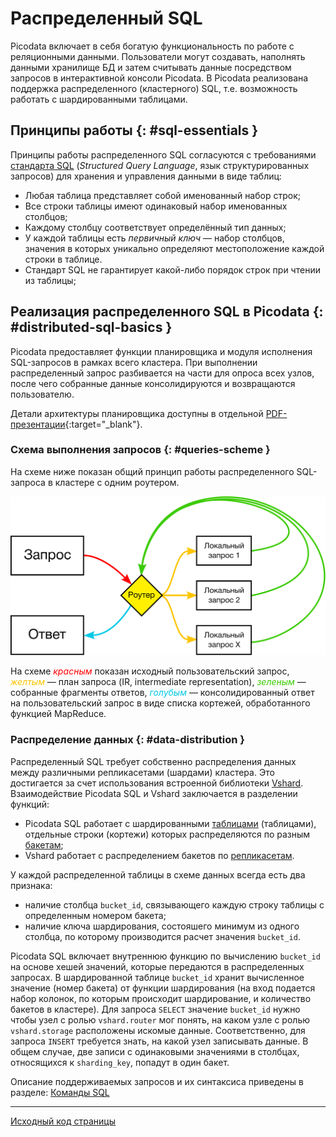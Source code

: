 # Распределенный SQL
Picodata включает в себя богатую функциональность по работе с реляционными данными. Пользователи могут создавать, наполнять данными хранилище БД и затем считывать данные посредством запросов в интерактивной консоли Picodata.
В Picodata реализована поддержка распределенного (кластерного) SQL, т.е. возможность работать с шардированными таблицами.

## Принципы работы {: #sql-essentials }

Принципы работы распределенного SQL согласуются с требованиями [стандарта SQL](../reference/ansi_sql) (_Structured Query Language_, язык структурированных запросов) для хранения и управления данными в виде таблиц:

* Любая таблица представляет собой именованный набор строк;
* Все строки таблицы имеют одинаковый набор именованных столбцов;
* Каждому столбцу соответствует определённый тип данных;
* У каждой таблицы есть _первичный ключ_ — набор столбцов, значения в которых уникально определяют местоположение каждой строки в таблице.
* Стандарт SQL не гарантирует какой-либо порядок строк при чтении из таблицы;

## Реализация распределенного SQL в Picodata {: #distributed-sql-basics }

Picodata предоставляет функции планировщика и модуля исполнения SQL-запросов в рамках всего кластера. При выполнении распределенный запрос разбивается на части для опроса всех узлов, после чего собранные данные консолидируются и возвращаются пользователю.

Детали архитектуры планировщика доступны в отдельной [PDF-презентации](https://git.picodata.io/picodata/picodata/sbroad/-/blob/main/doc/design/sbroad.pdf){:target="_blank"}.


### Схема выполнения запросов {: #queries-scheme }
На схеме ниже показан общий принцип работы распределенного SQL-запроса в
кластере с одним роутером.

![Distributed query](../images/picosql.svg "general distributed query flow")

На схеме <span style="color:#ff0000ff">_красным_</span> показан исходный
пользовательский запрос, <span style="color:#fcc501ff">_желтым_</span> —
план запроса (IR, intermediate representation), <span
style="color:#39cb00ff">_зеленым_</span> — собранные фрагменты ответов,
<span style="color:#00c8e5ff">_голубым_</span> — консолидированный ответ
на пользовательский запрос в виде списка кортежей, обработанного
функцией MapReduce.

### Распределение данных {: #data-distribution }
Распределенный SQL требует собственно распределения данных между
различными репликасетами (шардами) кластера. Это достигается за счет
использования встроенной библиотеки [Vshard](../overview/glossary.md#vshard).
Взаимодействие Picodata SQL и Vshard заключается в разделении функций:

- Picodata SQL работает с шардированными [таблицами](../overview/glossary.md#table)
  (таблицами), отдельные строки (кортежи) которых распределяются по
  разным [бакетам](../overview/glossary.md#bucket);
- Vshard работает с распределением бакетов по
  [репликасетам](../overview/glossary.md#replicaset).

У каждой распределенной таблицы в схеме данных всегда есть два признака:

- наличие столбца `bucket_id`, связывающего каждую строку таблицы с
  определенным номером бакета;
- наличие ключа шардирования, состояшего минимум из одного столбца, по
  которому производится расчет значения `bucket_id`.

Picodata SQL включает внутреннюю функцию по вычислению `bucket_id` на
основе хешей значений, которые передаются в распределенных запросах. В
шардированной таблице `bucket_id` хранит вычисленное значение (номер
бакета) от функции шардирования (на вход подается набор колонок, по
которым происходит шардирование, и количество бакетов в кластере). Для
запроса `SELECT` значение `bucket_id` нужно чтобы узел с ролью
`vshard.router` мог понять, на каком узле с ролью `vshard.storage`
расположены искомые данные. Соответственно, для запроса `INSERT`
требуется знать, на какой узел записывать данные. В общем случае, две
записи с одинаковыми значениями в столбцах, относящихся к
`sharding_key`, попадут в один бакет.

Описание поддерживаемых запросов и их синтаксиса приведены в разделе:
[Команды SQL](../reference/sql_queries.md)

---
[Исходный код страницы](https://git.picodata.io/picodata/picodata/docs/-/blob/main/docs/architecture/distributed_sql.md)
